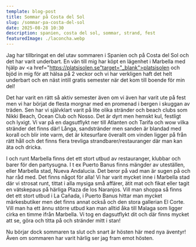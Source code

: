 ```yaml
---
template: blog-post
title: Sommar på Costa del Sol
slug: /sommar-pa-costa-del-sol
date: 2025-08-28 10:30
description: spanien, costa del sol, sommar, strand, fest
featuredImage: ./laconcha.webp
---
```

Jag har tillbringat en del utav sommaren i Spanien och på Costa del Sol och det har varit underbart. En vän till mig har köpt en lägenhet i Marbella med hjälp av 
<a href="https://platsisolen.se"target="_blank">platsisolen</a> och bjöd in mig för att hälsa på 2 veckor och vi har verkligen haft det helt underbart och en näst intill gratis semester när det kom till boende för min del! 

Det har varit en rätt så aktiv semester även om vi även har varit ute på fest men vi har börjat de flesta morgnar med en promenad i bergen i skuggan av träden. Sen har vi självklart varit på lite 
olika stränder och beach clubs som Nikki Beach, Ocean Club och Nosso. Det är dyrt men hemskt kul, festligt och lyxigt. Vi var på en dagsutflykt ner till Atlanten och Tarifa och wow vilka stränder 
det finns där! Långa, sandstränder men sanden är blandad med korall och blir inte varm, det är kitesurfare överallt om vinden ligger på från rätt håll och det finns flera trevliga strandbarer/restauranger
där man kan äta och dricka. 

I och runt Marbella finns det ett stort utbud av restauranger, klubbar och barer för den partysugna. I t ex Puerto Banus finns mängder av uteställen, eller Marbella stad, Nueva Andalucia. Det beror på vad man är sugen på och har råd med. Det finns något för alla! Vi har varit mycket inne i Marbella stad där vi strosat runt, tittat i alla mysiga små affärer, ätit mat och fikat eller tagit en vätskepaus på 
härliga Plaza de los Naranjos. Vill man shoppa så finns det ett stort utbud i La Cañada, i Puerto Banus hittar man mycket märkesbutiker men det finns annat också och den stora gallerian El Corte. Vill man
ha ett ännu större utbud kan man alltid åka till Malaga som ligger cirka en timme ifrån Marbella. Vi tog en dagsutflykt dit och där finns mycket att se, göra och titta på och stränder mitt i stan! 

Nu börjar dock sommaren ta slut och snart är hösten här med nya äventyr! Även om sommaren har varit härlig ser jag fram emot hösten. 





